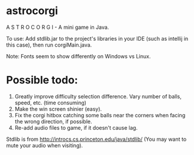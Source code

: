 # astrocorgi
 A S T R O C O R G I - A mini game in Java.
 
To use: Add stdlib.jar to the project's libraries in your IDE (such as intellij in this case), then run corgiMain.java.

Note: Fonts seem to show differently on Windows vs Linux. 
 
# Possible todo:
 1. Greatly improve difficulty selection difference. Vary number of balls, speed, etc. (time consuming)
 2. Make the win screen shinier (easy).
 3. Fix the corgi hitbox catching some balls near the corners when facing the wrong direction, if possible.
 4. Re-add audio files to game, if it doesn't cause lag.


Stdlib is from http://introcs.cs.princeton.edu/java/stdlib/ (You may want to mute your audio when visiting).
